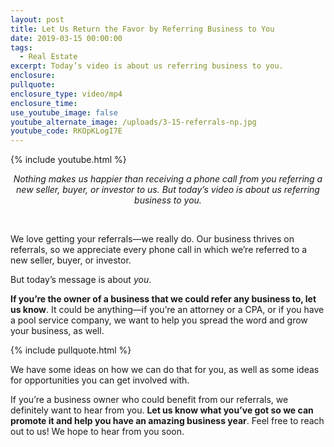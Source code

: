 ```yaml
---
layout: post
title: Let Us Return the Favor by Referring Business to You
date: 2019-03-15 00:00:00
tags:
  - Real Estate
excerpt: Today’s video is about us referring business to you.
enclosure:
pullquote:
enclosure_type: video/mp4
enclosure_time:
use_youtube_image: false
youtube_alternate_image: /uploads/3-15-referrals-np.jpg
youtube_code: RKOpKLogI7E
---
```


{% include youtube.html %}

<center><em>Nothing makes us happier than receiving a phone call from you referring a new seller, buyer, or investor to us. But today&rsquo;s video is about us referring business to you.</em></center>

&nbsp;

We love getting your referrals—we really do. Our business thrives on referrals, so we appreciate every phone call in which we’re referred to a new seller, buyer, or investor.

But today’s message is about *you*.

**If you’re the owner of a business that we could refer any business to, let us know**. It could be anything—if you’re an attorney or a CPA, or if you have a pool service company, we want to help you spread the word and grow your business, as well.

{% include pullquote.html %}

We have some ideas on how we can do that for you, as well as some ideas for opportunities you can get involved with.

If you’re a business owner who could benefit from our referrals, we definitely want to hear from you. **Let us know what you’ve got so we can promote it and help you have an amazing business year**. Feel free to reach out to us! We hope to hear from you soon.
